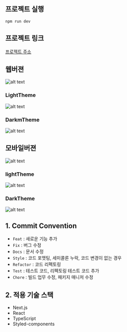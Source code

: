 ## 프로젝트 실행
    npm run dev

## 프로젝트 링크
[프로젝트 주소](https://lifetimer1.vercel.app/)
## 웹버젼
![alt text](2024-06-01162032-ezgif.com-video-to-gif-converter.gif)

### LightTheme
![alt text](2024-06-01162146-ezgif.com-video-to-gif-converter.gif)

### DarkmTheme
![alt text](2024-06-01162715-ezgif.com-video-to-gif-converter.gif)

## 모바일버젼
![alt text](2024-06-01165148-ezgif.com-video-to-gif-converter.gif)
### lightTheme
![alt text](2024-06-01165316-ezgif.com-video-to-gif-converter.gif)
### DarkTheme
![alt text](2024-06-01165447-ezgif.com-video-to-gif-converter.gif)

## 1. Commit Convention
* `Feat` : 새로운 기능 추가
* `Fix` : 버그 수정
* `Docs` : 문서 수정
* `Style` : 코드 포맷팅, 세미콜론 누락, 코드 변경이 없는 경우
* `Refactor` : 코드 리펙토링
* `Test` : 테스트 코드, 리펙토링 테스트 코드 추가
* `Chore` : 빌드 업무 수정, 패키지 매니저 수정

## 2. 적용 기술 스택
* Next.js
* React
* TypeScript
* Styled-components